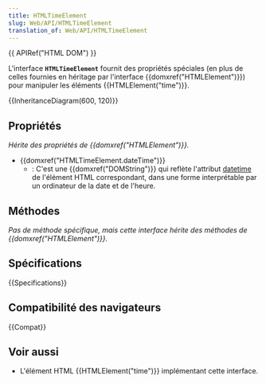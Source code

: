```yaml
---
title: HTMLTimeElement
slug: Web/API/HTMLTimeElement
translation_of: Web/API/HTMLTimeElement
---
```


{{ APIRef("HTML DOM") }}

L'interface **`HTMLTimeElement`** fournit des propriétés spéciales (en plus de celles fournies en héritage par l'interface {{domxref("HTMLElement")}}) pour manipuler les éléments {{HTMLElement("time")}}.

{{InheritanceDiagram(600, 120)}}

## Propriétés

_Hérite des propriétés de {{domxref("HTMLElement")}}._

- {{domxref("HTMLTimeElement.dateTime")}}
  - : C'est une {{domxref("DOMString")}} qui reflète l'attribut [datetime](/fr/docs/Web/HTML/Element/time#datetime) de l'élément HTML correspondant, dans une forme interprétable par un ordinateur de la date et de l'heure.

## Méthodes

_Pas de méthode spécifique, mais cette interface hérite des méthodes de {{domxref("HTMLElement")}}._

## Spécifications

{{Specifications}}

## Compatibilité des navigateurs

{{Compat}}

## Voir aussi

- L'élément HTML {{HTMLElement("time")}} implémentant cette interface.
